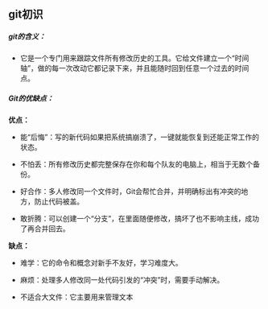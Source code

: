 ##    git初识
##### git的含义：
- 它是一个专门用来跟踪文件所有修改历史的工具。它给文件建立一个“时间轴”，做的每一次改动它都记录下来，并且能随时回到任意一个过去的时间点。
##### Git的优缺点：
 **优点：**
- 能“后悔”：写的新代码如果把系统搞崩溃了，一键就能恢复到还能正常工作的状态。

- 不怕丢：所有修改历史都完整保存在你和每个队友的电脑上，相当于无数个备份。

- 好合作：多人修改同一个文件时，Git会帮忙合并，并明确标出有冲突的地方，防止代码被盖。

- 敢折腾：可以创建一个“分支”，在里面随便修改，搞坏了也不影响主线，成功了再合并回去。
  
**缺点：**
- 难学：它的命令和概念对新手不友好，学习难度大。

- 麻烦：处理多人修改同一处代码引发的“冲突”时，需要手动解决。

- 不适合大文件：它主要用来管理文本